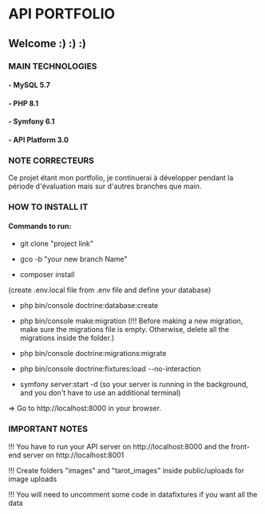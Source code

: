# API PORTFOLIO
## Welcome :) :) :)
### MAIN TECHNOLOGIES
#### - MySQL 5.7
#### - PHP 8.1
#### - Symfony 6.1
#### - API Platform 3.0


### NOTE CORRECTEURS
Ce projet étant mon portfolio, je continuerai à développer pendant la période d'évaluation mais sur d'autres branches que main.


### HOW TO INSTALL IT
#### Commands to run:

- git clone "project link"

- gco -b "your new branch Name"

- composer install

(create .env.local file from .env file and define your database)

- php bin/console doctrine:database:create

- php bin/console make:migration (!!! Before making a new migration, make sure the migrations file is empty. Otherwise, delete all the migrations inside the folder.)

- php bin/console doctrine:migrations:migrate

- php bin/console doctrine:fixtures:load --no-interaction

- symfony server:start -d (so your server is running in the background, and you don't have to use an additional terminal)

=> Go to http://localhost:8000 in your browser.

### IMPORTANT NOTES
!!! You have to run your API server on http://localhost:8000 and the front-end server on http://localhost:8001

!!! Create folders "images" and "tarot_images" inside public/uploads for image uploads

!!! You will need to uncomment some code in datafixtures if you want all the data

